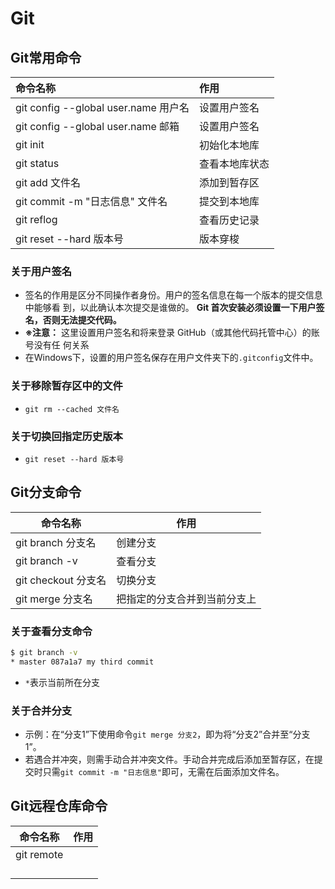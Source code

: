 # Git

## Git常用命令

| 命令名称                             | 作用           |
| :----------------------------------- | :------------- |
| git config --global user.name 用户名 | 设置用户签名   |
| git config --global user.name 邮箱   | 设置用户签名   |
| git init                             | 初始化本地库   |
| git status                           | 查看本地库状态 |
| git add 文件名                       | 添加到暂存区   |
| git commit -m "日志信息" 文件名      | 提交到本地库   |
| git reflog                           | 查看历史记录   |
| git reset --hard 版本号              | 版本穿梭       |

### 关于用户签名

- 签名的作用是区分不同操作者身份。用户的签名信息在每一个版本的提交信息中能够看
  到，以此确认本次提交是谁做的。 **Git 首次安装必须设置一下用户签名，否则无法提交代码。**
- **※注意：** 这里设置用户签名和将来登录 GitHub（或其他代码托管中心）的账号没有任
  何关系
- 在Windows下，设置的用户签名保存在用户文件夹下的`.gitconfig`文件中。

### 关于移除暂存区中的文件

- `git rm --cached 文件名`

### 关于切换回指定历史版本

- `git reset --hard 版本号`

## Git分支命令

| 命令名称            | 作用                         |
| ------------------- | ---------------------------- |
| git branch 分支名   | 创建分支                     |
| git branch -v       | 查看分支                     |
| git checkout 分支名 | 切换分支                     |
| git merge 分支名    | 把指定的分支合并到当前分支上 |

### 关于查看分支命令

```bash
$ git branch -v
* master 087a1a7 my third commit
```

- `*`表示当前所在分支

### 关于合并分支

- 示例：在“分支1”下使用命令`git merge 分支2`，即为将“分支2”合并至“分支1”。
- 若遇合并冲突，则需手动合并冲突文件。手动合并完成后添加至暂存区，在提交时只需`git commit -m "日志信息"`即可，无需在后面添加文件名。

## Git远程仓库命令

| 命令名称   | 作用 |
| ---------- | ---- |
| git remote |      |
|            |      |
|            |      |
|            |      |
|            |      |

